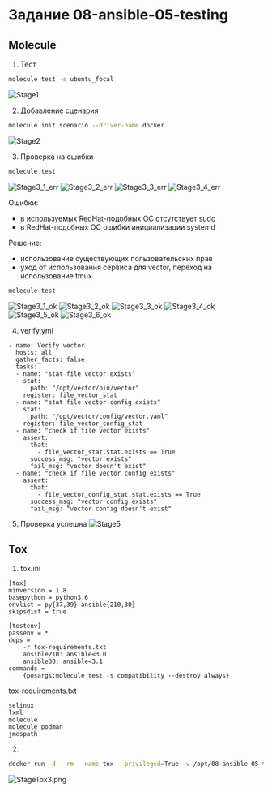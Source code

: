 # Задание 08-ansible-05-testing

## Molecule

1. Тест
``` bash
molecule test -s ubuntu_focal
```
![Stage1](./pictures/Stage1.png)

2. Добавление сценария
``` bash
molecule init scenario --driver-name docker
```
![Stage2](./pictures/Stage2.png)

3. Проверка на ошибки
``` bash
molecule test
```

![Stage3_1_err](./pictures/Stage3_1_err.png)
![Stage3_2_err](./pictures/Stage3_2_err.png)
![Stage3_3_err](./pictures/Stage3_3_err.png)
![Stage3_4_err](./pictures/Stage3_4_err.png)

Ошибки:
 - в используемых RedHat-подобных ОС отсутствует sudo
 - в RedHat-подобных ОС ошибки инициализации systemd

Решение:
 - использование существующих пользовательских прав
 - уход от использования сервиса для vector, переход на использование tmux

``` bash
molecule test
```

![Stage3_1_ok](./pictures/Stage3_1_ok.png)
![Stage3_2_ok](./pictures/Stage3_2_ok.png)
![Stage3_3_ok](./pictures/Stage3_3_ok.png)
![Stage3_4_ok](./pictures/Stage3_4_ok.png)
![Stage3_5_ok](./pictures/Stage3_5_ok.png)
![Stage3_6_ok](./pictures/Stage3_6_ok.png)

4. verify.yml
``` ansible
- name: Verify vector
  hosts: all
  gather_facts: false
  tasks:
  - name: "stat file vector exists"
    stat:
      path: "/opt/vector/bin/vector"
    register: file_vector_stat
  - name: "stat file vector config exists"
    stat:
      path: "/opt/vector/config/vector.yaml"
    register: file_vector_config_stat
  - name: "check if file vector exists"
    assert:
      that:
        - file_vector_stat.stat.exists == True
      success_msg: "vector exists"
      fail_msg: "vector doesn't exist"
  - name: "check if file vector config exists"
    assert:
      that:
        - file_vector_config_stat.stat.exists == True
      success_msg: "vector config exists"
      fail_msg: "vector config doesn't exist"
```

5. Проверка успешна
![Stage5](./pictures/Stage5.png)

## Tox

1. tox.ini
``` ansible
[tox]
minversion = 1.8
basepython = python3.6
envlist = py{37,39}-ansible{210,30}
skipsdist = true

[testenv]
passenv = *
deps =
    -r tox-requirements.txt
    ansible210: ansible<3.0
    ansible30: ansible<3.1
commands =
    {posargs:molecule test -s compatibility --destroy always}
```

tox-requirements.txt
``` ansible
selinux
lxml
molecule
molecule_podman
jmespath
```

2.
``` bash
docker run -d --rm --name tox --privileged=True -v /opt/08-ansible-05-testing/playbook/roles/vector:/opt/vector-role -w /opt/vector-role -it aragast/netology:latest /bin/bash
```
![StageTox3.png](./pictures/StageTox3.png)


